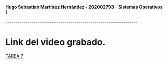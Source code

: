**Hugo Sebastian Martínez Hernández -
202002793 -
Sistemas Operativos 1**

--\---------------------------------------------------------------
# Link del video grabado.
[TAREA 7](https://drive.google.com/file/d/1-CNacLg1tRM_lyPQ0y8eq6Wgk6Zmdojk/view?usp=sharing)